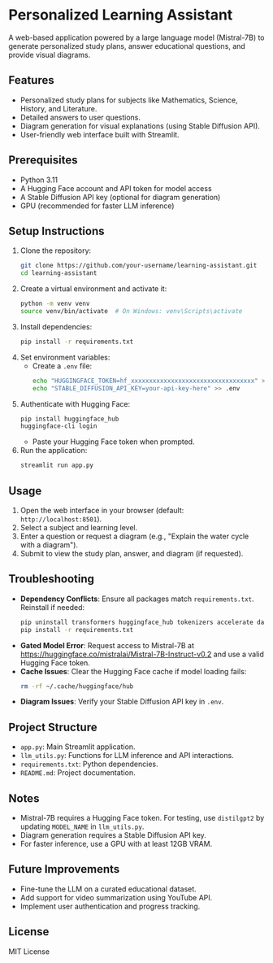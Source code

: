 # Personalized Learning Assistant

A web-based application powered by a large language model (Mistral-7B) to generate personalized study plans, answer educational questions, and provide visual diagrams.

## Features
- Personalized study plans for subjects like Mathematics, Science, History, and Literature.
- Detailed answers to user questions.
- Diagram generation for visual explanations (using Stable Diffusion API).
- User-friendly web interface built with Streamlit.

## Prerequisites
- Python 3.11
- A Hugging Face account and API token for model access
- A Stable Diffusion API key (optional for diagram generation)
- GPU (recommended for faster LLM inference)

## Setup Instructions
1. Clone the repository:
   ```bash
   git clone https://github.com/your-username/learning-assistant.git
   cd learning-assistant
   ```
2. Create a virtual environment and activate it:
   ```bash
   python -m venv venv
   source venv/bin/activate  # On Windows: venv\Scripts\activate
   ```
3. Install dependencies:
   ```bash
   pip install -r requirements.txt
   ```
4. Set environment variables:
   - Create a `.env` file:
     ```bash
     echo "HUGGINGFACE_TOKEN=hf_xxxxxxxxxxxxxxxxxxxxxxxxxxxxxxxxxx" > .env
     echo "STABLE_DIFFUSION_API_KEY=your-api-key-here" >> .env
     ```
5. Authenticate with Hugging Face:
   ```bash
   pip install huggingface_hub
   huggingface-cli login
   ```
   - Paste your Hugging Face token when prompted.
6. Run the application:
   ```bash
   streamlit run app.py
   ```

## Usage
1. Open the web interface in your browser (default: `http://localhost:8501`).
2. Select a subject and learning level.
3. Enter a question or request a diagram (e.g., "Explain the water cycle with a diagram").
4. Submit to view the study plan, answer, and diagram (if requested).

## Troubleshooting
- **Dependency Conflicts**: Ensure all packages match `requirements.txt`. Reinstall if needed:
  ```bash
  pip uninstall transformers huggingface_hub tokenizers accelerate datasets peft safetensors requests -y
  pip install -r requirements.txt
  ```
- **Gated Model Error**: Request access to Mistral-7B at https://huggingface.co/mistralai/Mistral-7B-Instruct-v0.2 and use a valid Hugging Face token.
- **Cache Issues**: Clear the Hugging Face cache if model loading fails:
  ```bash
  rm -rf ~/.cache/huggingface/hub
  ```
- **Diagram Issues**: Verify your Stable Diffusion API key in `.env`.

## Project Structure
- `app.py`: Main Streamlit application.
- `llm_utils.py`: Functions for LLM inference and API interactions.
- `requirements.txt`: Python dependencies.
- `README.md`: Project documentation.

## Notes
- Mistral-7B requires a Hugging Face token. For testing, use `distilgpt2` by updating `MODEL_NAME` in `llm_utils.py`.
- Diagram generation requires a Stable Diffusion API key.
- For faster inference, use a GPU with at least 12GB VRAM.

## Future Improvements
- Fine-tune the LLM on a curated educational dataset.
- Add support for video summarization using YouTube API.
- Implement user authentication and progress tracking.

## License
MIT License